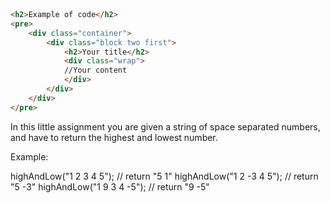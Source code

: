 
```html



<h2>Example of code</h2>
<pre>
    <div class="container">
        <div class="block two first">
            <h2>Your title</h2>
            <div class="wrap">
            //Your content
            </div>
        </div>
    </div>
</pre>
```




In this little assignment you are given a string of space separated numbers, and have to return the highest and lowest number.

Example:

highAndLow("1 2 3 4 5"); // return "5 1"
highAndLow("1 2 -3 4 5"); // return "5 -3"
highAndLow("1 9 3 4 -5"); // return "9 -5"


